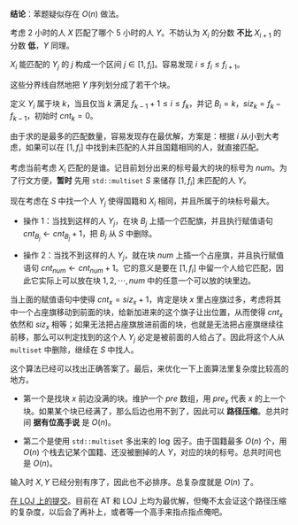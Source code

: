 **结论**：苯题疑似存在 $O(n)$ 做法。

考虑 $2$ 小时的人 $X$ 匹配了哪个 $5$ 小时的人 $Y$。不妨认为 $X_i$ 的分数 **不比** $X_{i+1}$ 的分数 **低**，$Y$ 同理。

$X_i$ 能匹配的 $Y_j$ 的 $j$ 构成一个区间 $j\in \left[1,f_i\right]$。容易发现 $i\le f_i\le f_{i+1}$。

这些分界线自然地把 $Y$ 序列划分成了若干个块。

定义 $Y_i$ 属于块 $k$，当且仅当 $k$ 满足 $f_{k-1}+1\le i\le f_{k}$，并记 $B_i=k$，$siz_k=f_{k}-f_{k-1}$，初始时 $cnt_{k}=0$。

由于求的是最多的匹配数量，容易发现存在最优解，方案是：根据 $i$ 从小到大考虑，如果可以在 $[1,f_i]$ 中找到未匹配的人并且国籍相同的人，就直接匹配。

考虑当前考虑 $X_i$ 匹配的是谁。记目前划分出来的标号最大的块的标号为 $num$。为了行文方便，**暂时** 先用 `std::multiset` $S$ 来储存 $\left[1,f_i\right]$ 未匹配的人 $Y$。

现在考虑在 $S$ 中找一个人 $Y_j$ 使得国籍和 $X_i$ 相同，并且所属于的块标号最大。

- 操作 $1$：当找到这样的人 $Y_j$，在块 $B_{j}$ 上插一个匹配旗，并且执行赋值语句 $cnt_{B_j}\leftarrow cnt_{B_j}+1$，把 $B_j$ 从 $S$ 中删除。

- 操作 $2$：当找不到这样的人 $Y_j$，就在块 $num$ 上插一个占座旗，并且执行赋值语句 $cnt_{num}\leftarrow cnt_{num}+1$。它的意义是要在 $[1,f_{i}]$ 中留一个人给它匹配，因此它实际上可以放在块 $1,2,\cdots,num$ 中的任意一个可以放的块里边。

当上面的赋值语句中使得 $cnt_{x}=siz_x+1$，肯定是块 $x$ 里占座旗过多，考虑将其中一个占座旗移动到前面的块，给新加进来的这个旗子让出位置，从而使得 $cnt_x$ 依然和 $siz_x$ 相等；如果无法把占座旗放进前面的块，也就是无法把占座旗继续往前移，那么可以判定找到的这个人 $Y_j$ 必定是被前面的人给占了。因此将这个人从 `multiset` 中删除，继续在 $S$ 中找人。

这个算法已经可以找出正确答案了。最后，来优化一下上面算法里复杂度比较高的地方。

- 第一个是找块 $x$ 前边没满的块。维护一个 $pre$ 数组，用 $pre_x$ 代表 $x$ 的上一个块。如果某个块已经满了，那么后边也用不到了，因此可以 **路径压缩**。总共时间 **据有位高手说** 是 $O(n)$。

- 第二个是使用 `std::multiset` 多出来的 $\log$ 因子。由于国籍最多 $O(n)$ 个，用 $O(n)$ 个栈去记某个国籍、还没被删掉的人 $Y$，对应的块的标号。总共时间也是 $O(n)$。

输入时 $X,Y$ 已经分别有序了，因此也不必排序。总复杂度就是 $O(n)$ 了。

[在 LOJ 上的提交](https://loj.ac/s/1424399)。目前在 AT 和 LOJ 上均为最优解，但俺不太会证这个路径压缩的复杂度，以后会了再补上，或者等一个高手来指点指点俺吧。

